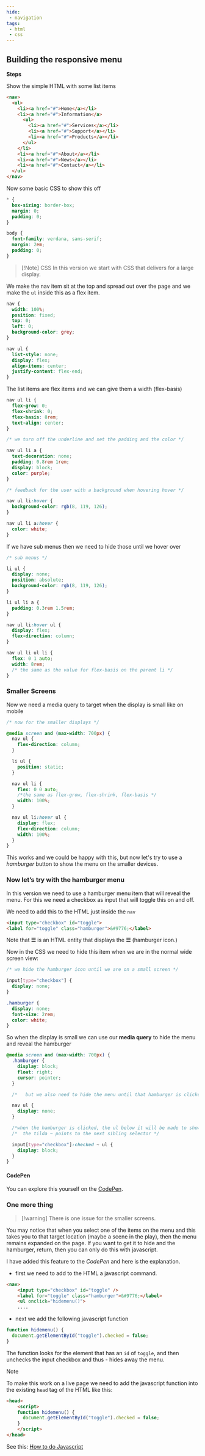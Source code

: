 ```yaml
---
hide:
 - navigation
tags:
 - html
 - css
---
```


## Building the responsive menu
**Steps**

Show the simple HTML with some list items

```html
<nav>
  <ul>
    <li><a href="#">Home</a></li>
    <li><a href="#">Information</a>
      <ul>
        <li><a href="#">Services</a></li>
        <li><a href="#">Support</a></li>
        <li><a href="#">Products</a></li>
      </ul>
    </li>
    <li><a href="#">About</a></li>
    <li><a href="#">News</a></li>
    <li><a href="#">Contact</a></li>
  </ul>
</nav>
```

Now some basic CSS to show this off

```css
* {
  box-sizing: border-box;
  margin: 0;
  padding: 0;
}

body {
  font-family: verdana, sans-serif;
  margin: 2em;
  padding: 0;
}
```

>[!Note] CSS
> In this version we start with CSS that delivers for a large display.

We make the nav item sit at the top and spread out over the page and we make the `ul` inside this as a flex item.


```css
nav {
  width: 100%;
  position: fixed;
  top: 0;
  left: 0;
  background-color: grey;
}

nav ul {
  list-style: none;
  display: flex;
  align-items: center;
  justify-content: flex-end;
}
```

The list items are flex items and we can give them a width (flex-basis)

```css
nav ul li {
  flex-grow: 0;
  flex-shrink: 0;
  flex-basis: 8rem;
  text-align: center;
}

/* we turn off the underline and set the padding and the color */

nav ul li a {
  text-decoration: none;
  padding: 0.8rem 1rem;
  display: block;
  color: purple;
}

/* feedback for the user with a background when hovering hover */

nav ul li:hover {
  background-color: rgb(8, 119, 126);
}

nav ul li a:hover {
  color: white;
}
```

If we have sub menus then we need to hide those until we hover over

```css
/* sub menus */

li ul {
  display: none;
  position: absolute;
  background-color: rgb(8, 119, 126);
}

li ul li a {
  padding: 0.3rem 1.5rem;
}

nav ul li:hover ul {
  display: flex;
  flex-direction: column;
}

nav ul li ul li {
  flex: 0 1 auto;
  width: 8rem;
  /* the same as the value for flex-basis on the parent li */
}
```

### Smaller Screens

Now we need a media query to target when the display is small like on mobile

```css
/* now for the smaller displays */

@media screen and (max-width: 700px) {
  nav ul {
    flex-direction: column;
  }

  li ul {
    position: static;
  }

  nav ul li {
    flex: 0 0 auto;
    /*the same as flex-grow, flex-shrink, flex-basis */
    width: 100%;
  }

  nav ul li:hover ul {
    display: flex;
    flex-direction: column;
    width: 100%;
  }
}
```

This works and we could be happy with this, but now let's try to use a _hamburger_ button to show the menu on the smaller devices.

### Now let’s try with the hamburger menu 

In this version we need to use a hamburger menu item that will reveal the menu.  For this we need a checkbox as input that will toggle this on and off.

We need to add this to the HTML just inside the `nav`

```html
<input type="checkbox" id="toggle">
<label for="toggle" class="hamburger">&#9776;</label>
```

Note that **&#9776;** is an HTML entity that displays the **☰** (hamburger icon.)

Now in the CSS we need to hide this item when we are in the normal wide screen view:

```css
/* we hide the hamburger icon until we are on a small screen */

input[type="checkbox"] {
  display: none;
}

.hamburger {
  display: none;
  font-size: 2rem;
  color: white;
}
```

So when the display is small we can use our **media query** to hide the menu and reveal the hamburger

```css
@media screen and (max-width: 700px) {
  .hamburger {
    display: block;
    float: right;
    cursor: pointer;
  }

  /*   but we also need to hide the menu until that hamburger is clicked */

  nav ul {
    display: none;
  }

  /*when the hamburger is clicked, the ul below it will be made to show */
  /*  the tilda ~ points to the next sibling selector */

  input[type="checkbox"]:checked ~ ul {
    display: block;
  }
}

```

#### CodePen

You can explore this yourself on the [CodePen](https://codepen.io/pageboy/pen/MWqYzgP).

### One more thing 

 
 > [!warning]  There is one issue for the smaller screens.

You may notice that when you select one of the items on the menu and this takes you to that target location (maybe a scene in the play), then the menu remains expanded on the page. If you want to get it to hide and the hamburger, return, then you can only do this with javascript.

I have added this feature to the _CodePen_ and here is the explanation.

- first we need to add to the HTML a javascript command.
```html
<nav>
    <input type="checkbox" id="toggle" />
    <label for="toggle" class="hamburger">&#9776;</label>
    <ul onclick="hidemenu()">
    ....
```
-  next we add the following javascript function
```js
function hidemenu() {
  document.getElementById("toggle").checked = false;
}
```

The function looks for the element that has an `id` of `toggle`, and then unchecks the input checkbox and thus - hides away the menu.

> [!note] 
> To make this work on a live page we need to add the javascript function into the existing `head` tag of the HTML like this:

```html
<head>
	<script>
	function hidemenu() {
	  document.getElementById("toggle").checked = false;
	}
	</script>
</head>

```

See this: [How to do Javascript](How%20to%20do%20Javascript.md)